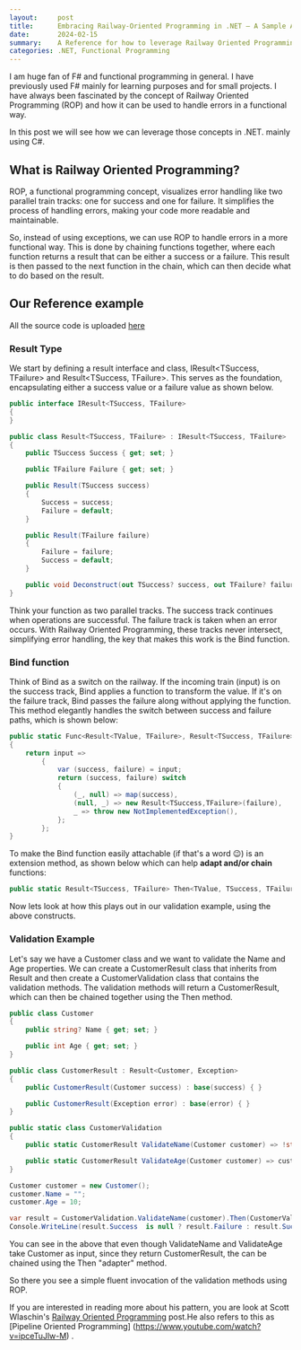 ```yaml
---
layout:     post
title:      Embracing Railway-Oriented Programming in .NET – A Sample Approach 
date:       2024-02-15
summary:    A Reference for how to leverage Railway Oriented Programming concepts in .NET.
categories: .NET, Functional Programming
---
```


I am huge fan of F# and functional programming in general. I have previously used F# mainly for learning purposes and for small projects. I have always been fascinated by the concept of Railway Oriented Programming (ROP) and how it can be used to handle errors in a functional way.

In this post we will see how we can leverage those concepts in .NET. mainly using C#.

## What is Railway Oriented Programming?
ROP, a functional programming concept, visualizes error handling like two parallel train tracks: one for success and one for failure. It simplifies the process of handling errors, making your code more readable and maintainable.

So, instead of using exceptions, we can use ROP to handle errors in a more functional way. This is done by chaining functions together, where each function returns a result that can be either a success or a failure. This result is then passed to the next function in the chain, which can then decide what to do based on the result.

## Our Reference example

All the source code is uploaded [here](https://github.com/AdiThakker/ROP) 

### Result Type

We start by defining a result interface and class, IResult<TSuccess, TFailure> and Result<TSuccess, TFailure>. This serves as the foundation, encapsulating either a success value or a failure value as shown below.

~~~csharp
public interface IResult<TSuccess, TFailure>
{
}

public class Result<TSuccess, TFailure> : IResult<TSuccess, TFailure>
{
    public TSuccess Success { get; set; }

    public TFailure Failure { get; set; }

    public Result(TSuccess success)
    {
        Success = success;
        Failure = default;
    }

    public Result(TFailure failure)
    {
        Failure = failure;
        Success = default;
    }

    public void Deconstruct(out TSuccess? success, out TFailure? failure) { success = Success; failure = Failure; }
}
~~~

Think your function as two parallel tracks. The success track continues when operations are successful. The failure track is taken when an error occurs. With Railway Oriented Programming, these tracks never intersect, simplifying error handling, the key that makes this work is the Bind function.

### Bind function

Think of Bind as a switch on the railway. If the incoming train (input) is on the success track, Bind applies a function to transform the value. If it's on the failure track, Bind passes the failure along without applying the function. This method elegantly handles the switch between success and failure paths, which is shown below:

~~~csharp
public static Func<Result<TValue, TFailure>, Result<TSuccess, TFailure>> Bind<TValue, TSuccess, TFailure>(Func<TValue, Result<TSuccess, TFailure>> map)
{
    return input =>
        {
            var (success, failure) = input;
            return (success, failure) switch
            {
                (_, null) => map(success),
                (null, _) => new Result<TSuccess,TFailure>(failure),
                _ => throw new NotImplementedException(),
            };
        };
}
~~~

To make the Bind function easily attachable (if that's a word 😉) is an extension method, as shown below which can help **adapt and/or chain** functions:

~~~csharp
public static Result<TSuccess, TFailure> Then<TValue, TSuccess, TFailure>(this Result<TValue, TFailure> instance, Func<TValue, Result<TSuccess, TFailure>> map) => Bind(map)(instance);
~~~

Now lets look at how this plays out in our validation example, using the above constructs.

### Validation Example

Let's say we have a Customer class and we want to validate the Name and Age properties. We can create a CustomerResult class that inherits from Result and then create a CustomerValidation class that contains the validation methods. The validation methods will return a CustomerResult, which can then be chained together using the Then method.
 

~~~csharp
public class Customer
{
    public string? Name { get; set; }

    public int Age { get; set; }
}

public class CustomerResult : Result<Customer, Exception>
{
    public CustomerResult(Customer success) : base(success) { }

    public CustomerResult(Exception error) : base(error) { }
}

public static class CustomerValidation
{
    public static CustomerResult ValidateName(Customer customer) => !string.IsNullOrWhiteSpace(customer.Name) ? new CustomerResult(customer) : new CustomerResult(new InvalidDataException("Name cannot be empty"));

    public static CustomerResult ValidateAge(Customer customer) => customer.Age is > 0 and < 100 ? new CustomerResult(customer) : new CustomerResult(new InvalidDataException("Age Invalid"));
}

Customer customer = new Customer();
customer.Name = "";
customer.Age = 10;

var result = CustomerValidation.ValidateName(customer).Then(CustomerValidation.ValidateAge);
Console.WriteLine(result.Success  is null ? result.Failure : result.Success);
~~~

You can see in the above that even though ValidateName and ValidateAge take Customer as input, since they return CustomerResult, the can be chained using the Then "adapter" method.

So there you see a simple fluent invocation of the validation methods using ROP. 

If you are interested in reading more about his pattern, you are look at Scott Wlaschin's [Railway Oriented Programming](https://fsharpforfunandprofit.com/posts/recipe-part2/) post.He also refers to this as [Pipeline Oriented Programming] (https://www.youtube.com/watch?v=ipceTuJlw-M) .


